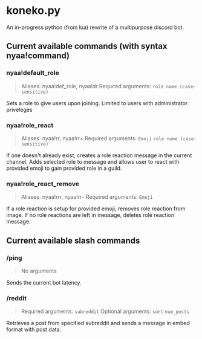 # koneko.py
An in-progress python (from lua) rewrite of a multipurpose discord bot.

## Current available commands (with syntax nyaa!command)
### nyaa!default_role
> Aliases: nyaa!def_role, nyaa!dr
> Required arguments: `role name (case-sensitive)`
<p>Sets a role to give users upon joining. Limited to users with administrator priveleges</p>

### nyaa!role_react
> Aliases: nyaa!rr, nyaa!rr+
> Required arguments: `Emoji` `role name (case-sensitive)`
<p>If one doesn't already exist, creates a role reaction message in the current channel. Adds selected role to message and allows user to react with provided emoji to gain provided role in a guild.</p>

### nyaa!role_react_remove
> Aliases: nyaa!rrr, nyaa!rr-
> Required arguments: `Emoji`
<p>If a role reaction is setup for provided emoji, removes role reaction from image. If no role reactions are left in message, deletes role reaction message.</p>

## Current available slash commands
### /ping
> No arguments
<p>Sends the current bot latency.</p>

### /reddit
> Required arguments: `subreddit`
> Optional arguments: `sort` `num_posts`
<p>Retrieves a post from specified subreddit and sends a message in embed format with post data.</p>
